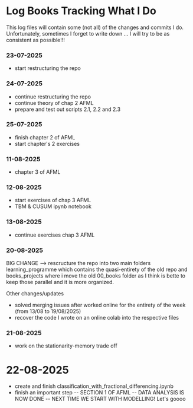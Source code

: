 # Log Books Tracking What I Do 

This log files will contain some (not all) of  the changes and commits I do. Unfortunately, sometimes I forget to write down ... I will try to be as consistent as possible!!!


### 23-07-2025
- start restructuring the repo

### 24-07-2025
- continue restructuring the repo
- continue theory of chap 2 AFML
- prepare and test out scripts 2.1, 2.2 and 2.3

### 25-07-2025
- finish chapter 2 of AFML
- start chapter's 2 exercises

### 11-08-2025
- chapter 3 of AFML

### 12-08-2025
- start exercises of chap 3 AFML
- TBM & CUSUM ipynb notebook

### 13-08-2025
- continue exercises chap 3 AFML

### 20-08-2025
BIG CHANGE --> rescructure the repo into two main folders learning_programme which contains the quasi-entirety of the old repo and books_projects where i move the old 00_books folder as I think is bette to keep those parallel and it is more organized.

Other changes/updates
- solved merging issues after worked online for the entirety of the week (from 13/08 to 19/08/2025)
- recover the code I wrote on an online colab into the respective files  

### 21-08-2025
- work on the stationarity-memory trade off

# 22-08-2025
- create and finish classification_with_fractional_differencing.ipynb
- finish an important step -- SECTION 1 OF AFML -- DATA ANALYSIS IS NOW DONE -- NEXT TIME WE START WITH MODELLING! Let's goooo